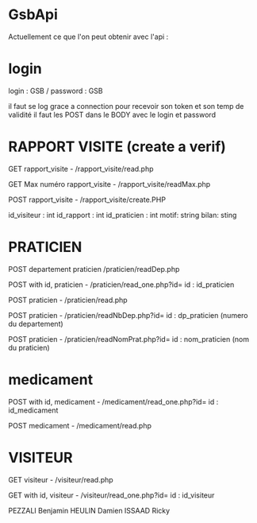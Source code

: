 # GsbApi
Actuellement ce que l'on peut obtenir avec l'api :

# login
login : GSB / password : GSB 

il faut se log grace a connection pour recevoir son token et son temp de validité
il faut les POST dans le BODY avec le login et password

# RAPPORT VISITE (create a verif)
GET rapport_visite - /rapport_visite/read.php

GET Max numéro rapport_visite - /rapport_visite/readMax.php

POST rapport_visite - /rapport_visite/create.PHP

id_visiteur : int id_rapport : int id_praticien : int motif: string bilan: sting

# PRATICIEN
POST departement praticien /praticien/readDep.php

POST with id, praticien - /praticien/read_one.php?id= id : id_praticien

POST praticien - /praticien/read.php

POST praticien - /praticien/readNbDep.php?id= id : dp_praticien (numero du departement)

POST praticien - /praticien/readNomPrat.php?id= id : nom_praticien (nom du praticien)

# medicament
POST with id, medicament - /medicament/read_one.php?id= id : id_medicament

POST medicament - /medicament/read.php

# VISITEUR
GET visiteur - /visiteur/read.php

GET with id, visiteur - /visiteur/read_one.php?id= id : id_visiteur



PEZZALI Benjamin HEULIN Damien ISSAAD Ricky
